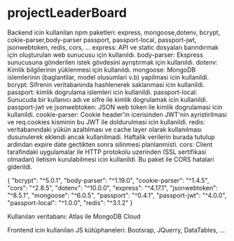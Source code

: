 # projectLeaderBoard
Backend icin kullanilan npm paketleri:
express, mongoose,dotenv, bcrypt, cokie-parser,body-parser passport, passport-local, passport-jwt, jsonwebtoken, redis, cors, ...
express: API ve static dosyaları barındırmak için oluşturulan web sunucusu için kullanıldı.
body-parser: Ekspress sunucusuna gönderilen istek gövdesini ayrıştırmak için kullanıldı.
dotenv: Kimlik bilgilerinin yüklenmesi için kullanıldı.
mongoose: MongoDB islemlerinin (baglantilar, model olusumlari v.b) yapilmasi icin kullanildi.
bcrypt: Sifrenin veritabaninda hashlenerek saklanmasi icin kullanildi.
passport: kimlik dogrulama islemleri icin kullanildi.
passport-local: Sunucuda bir kullanıcı adı ve sifre ile kimlik dogrulamak icin kullanildi.
passport-jwt ve jsonwebtoken: JSON web token ile kimlik dogrulamasi icin kullanildi.
cookie-parser: Cookie header'in icerisinden JWT'nin ayristirilmasi ve req.cookies kisminin bu JWT ile doldurulmasi icin kullanildi.
redis: veritabanındaki yükün azaltılması ve cache layer olarak kullanılması dusunulerek eklendi ancak kullanilmadi. Haftalik verilerin burada tutulup ardindan expire date gectikten sonra silinmesi planlanmisti.
cors: Client tarafindaki uygulamalar ile HTTP protokolu uzerinden (SSL sertifikasi olmadan) iletisim kurulabilmesi icin kullanildi. Bu paket ile CORS hatalari giderildi.

{
    "bcrypt": "^5.0.1",
    "body-parser": "^1.19.0",
    "cookie-parser": "^1.4.5",
    "cors": "^2.8.5",
    "dotenv": "^10.0.0",
    "express": "^4.17.1",
    "jsonwebtoken": "^8.5.1",
    "mongoose": "^6.0.5",
    "passport": "^0.4.1",
    "passport-jwt": "^4.0.0",
    "passport-local": "^1.0.0",
    "redis": "^3.1.2"
}

Kullanılan veritabanı:
Atlas ile MongoDB Cloud

Frontend icin kullanilan JS kütüphaneleri:
Bootsrap, JQuerry, DataTables, ...

